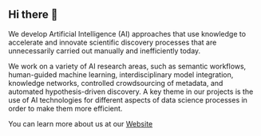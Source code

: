 ## Hi there 👋
 
We develop Artificial Intelligence (AI) approaches that use knowledge to accelerate and innovate scientific discovery processes that are unnecessarily carried out manually and inefficiently today.

We work on a variety of AI research areas, such as semantic workflows, human-guided machine learning, interdisciplinary model integration, knowledge networks, controlled crowdsourcing of metadata, and automated hypothesis-driven discovery. A key theme in our projects is the use of AI technologies for different aspects of data science processes in order to make them more efficient.

You can learn more about us at our [Website](https://knowledgecaptureanddiscovery.github.io/)
